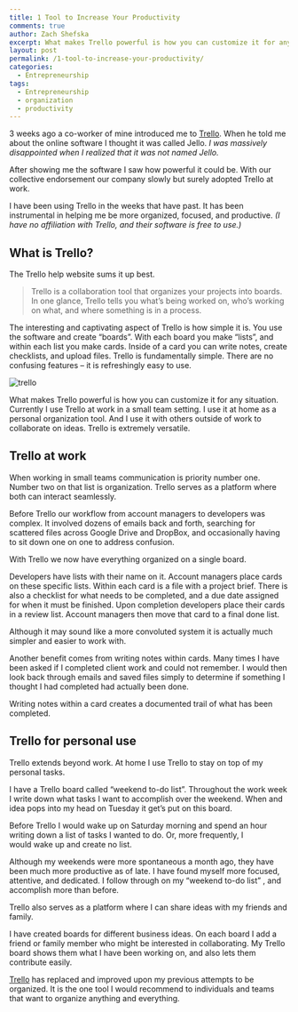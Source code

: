 ```yaml
---
title: 1 Tool to Increase Your Productivity
comments: true
author: Zach Shefska
excerpt: What makes Trello powerful is how you can customize it for any situation. Currently I use Trello at work in a small team setting. I use it at home as a personal organization tool. And I use it with others outside of work to collaborate on ideas. Trello is extremely versatile.
layout: post
permalink: /1-tool-to-increase-your-productivity/
categories:
  - Entrepreneurship
tags:
  - Entrepreneurship
  - organization
  - productivity
---
```

<div class="ttr_start">
</div>

3 weeks ago a co-worker of mine introduced me to [Trello][1]. When he told me about the online software I thought it was called Jello. *I was massively disappointed when I realized that it was not named Jello.*

After showing me the software I saw how powerful it could be. With our collective endorsement our company slowly but surely adopted Trello at work.

I have been using Trello in the weeks that have past. It has been instrumental in helping me be more organized, focused, and productive. *(I have no affiliation with Trello, and their software is free to use.)*

## What is Trello?

The Trello help website sums it up best.

> Trello is a collaboration tool that organizes your projects into boards. In one glance, Trello tells you what&#8217;s being worked on, who&#8217;s working on what, and where something is in a process.

The interesting and captivating aspect of Trello is how simple it is. You use the software and create &#8220;boards&#8221;. With each board you make &#8220;lists&#8221;, and within each list you make cards. Inside of a card you can write notes, create checklists, and upload files. Trello is fundamentally simple. There are no confusing features &#8211; it is refreshingly easy to use.

<img class="emailImage aligncenter wp-image-225 size-full" src="http://i1.wp.com/shefska.com/wp-content/uploads/2015/08/trello.png?fit=620%2C462" alt="trello" data-recalc-dims="1" />

What makes Trello powerful is how you can customize it for any situation. Currently I use Trello at work in a small team setting. I use it at home as a personal organization tool. And I use it with others outside of work to collaborate on ideas. Trello is extremely versatile.

## Trello at work

When working in small teams communication is priority number one. Number two on that list is organization. Trello serves as a platform where both can interact seamlessly.

Before Trello our workflow from account managers to developers was complex. It involved dozens of emails back and forth, searching for scattered files across Google Drive and DropBox, and occasionally having to sit down one on one to address confusion.

With Trello we now have everything organized on a single board.

Developers have lists with their name on it. Account managers place cards on these specific lists. Within each card is a file with a project brief. There is also a checklist for what needs to be completed, and a due date assigned for when it must be finished. Upon completion developers place their cards in a review list. Account managers then move that card to a final done list.

Although it may sound like a more convoluted system it is actually much simpler and easier to work with.

Another benefit comes from writing notes within cards. Many times I have been asked if I completed client work and could not remember. I would then look back through emails and saved files simply to determine if something I thought I had completed had actually been done.

Writing notes within a card creates a documented trail of what has been completed.

## Trello for personal use

Trello extends beyond work. At home I use Trello to stay on top of my personal tasks.

I have a Trello board called &#8220;weekend to-do list&#8221;. Throughout the work week I write down what tasks I want to accomplish over the weekend. When and idea pops into my head on Tuesday it get&#8217;s put on this board.

Before Trello I would wake up on Saturday morning and spend an hour writing down a list of tasks I wanted to do. Or, more frequently, I would wake up and create no list.

Although my weekends were more spontaneous a month ago, they have been much more productive as of late. I have found myself more focused, attentive, and dedicated. I follow through on my &#8220;weekend to-do list&#8221; , and accomplish more than before.

Trello also serves as a platform where I can share ideas with my friends and family.

I have created boards for different business ideas. On each board I add a friend or family member who might be interested in collaborating. My Trello board shows them what I have been working on, and also lets them contribute easily.

[Trello][1] has replaced and improved upon my previous attempts to be organized. It is the one tool I would recommend to individuals and teams that want to organize anything and everything.

<div class="ttr_end">
</div>

 [1]: https://trello.com/